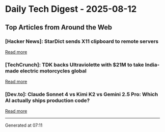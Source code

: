 # Daily Tech Digest - 2025-08-12

## Top Articles from Around the Web

### [Hacker News]: StarDict sends X11 clipboard to remote servers
[Read more](https://lwn.net/SubscriberLink/1032732/3334850da49689e1/)

### [TechCrunch]: TDK backs Ultraviolette with $21M to take India-made electric motorcycles global
[Read more](https://techcrunch.com/2025/08/11/tdk-backs-ultraviolette-with-21m-to-take-india-made-electric-motorcycles-global/)

### [Dev.to]: Claude Sonnet 4 vs Kimi K2 vs Gemini 2.5 Pro: Which AI actually ships production code?
[Read more](https://dev.to/forgecode/claude-sonnet-4-vs-kimi-k2-vs-gemini-25-pro-which-ai-actually-ships-production-code-4hjm)


---
Generated at 07:11
